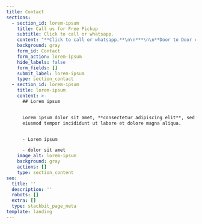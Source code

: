 ```yaml
---
title: Contact
sections:
  - section_id: lorem-ipsum
    title: Call us for Free Pickup
    subtitle: Click to call or whatsapp.
    content: "**Click to call or whatsapp.**\n\n***\n\n**Door to Door cargo service all over Pakistan**\n\nShop 1, Plot 64, 13th street, M37, P.O Box 8646, Musaffah, Abu Dhabi, UAE\r\nEmail: contact@ukargo.com\r\nLandline: 02-4442848\r\nLandline: 02-5548822\r\nMobile: 055-4948975 | Language: English, Urdu\r\nMobile: 058-5847087 | Language: Urdu, Punjabi\r\nMobile: 050-1190122   | Language: Pushtu, Urdu\n"
    background: gray
    form_id: Contact
    form_action: lorem-ipsum
    hide_labels: false
    form_fields: []
    submit_label: lorem-ipsum
    type: section_contact
  - section_id: lorem-ipsum
    title: lorem-ipsum
    content: >-
      ## Lorem ipsum


      Lorem ipsum dolor sit amet, **consectetur adipiscing elit**, sed do
      eiusmod tempor incididunt ut labore et dolore magna aliqua.


      - Lorem ipsum

      - dolor sit amet
    image_alt: lorem-ipsum
    background: gray
    actions: []
    type: section_content
seo:
  title: ''
  description: ''
  robots: []
  extra: []
  type: stackbit_page_meta
template: landing
---
```


